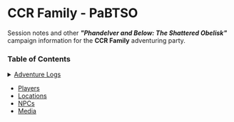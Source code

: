 # CCR Family - PaBTSO
Session notes and other _**"Phandelver and Below: The Shattered Obelisk"**_ campaign information for the **CCR Family** adventuring party.

### Table of Contents
<details>
<summary><a href="./adventure-log/">Adventure Logs</a></summary>

<details>
    <summary> - <a href="./adventure-log/chapter01/">Chapter 1</a></summary>
 ----> <a href="./adventure-log/chapter01/session01.md">Session #01: <em>The Adventure Begins... Goblin Ambush!</em></a><br />
 ----> <a href="./adventure-log/chapter01/session02.md">Session #02: <em>Storming the Cragmaw Hideout</em></a><br />
</details>
<details>
    <summary> - <a href="./adventure-log/chapter02/">Chapter 2</a></summary>
</details>
<details>
    <summary> - <a href="./adventure-log/chapter03/">Chapter 3</a></summary>
</details>
<details>
    <summary> - <a href="./adventure-log/chapter04/">Chapter 4</a></summary>
</details>
<details>
    <summary> - <a href="./adventure-log/chapter05/">Chapter 5</a></summary>
</details>
<details>
    <summary> - <a href="./adventure-log/chapter06/">Chapter 6</a></summary>
</details>
<details>
    <summary> - <a href="./adventure-log/chapter07/">Chapter 7</a></summary>
</details>
<details>
    <summary> - <a href="./adventure-log/chapter08/">Chapter 8</a></summary>
</details>

<!-- - [Chapter 1](./adventure-log/chapter01/)<br />
- [Chapter 2](./adventure-log/chapter02/)<br />
- [Chapter 3](./adventure-log/chapter03/)<br />
- [Chapter 4](./adventure-log/chapter04/)<br />
- [Chapter 5](./adventure-log/chapter05/)<br />
- [Chapter 6](./adventure-log/chapter06/)<br />
- [Chapter 7](./adventure-log/chapter07/)<br />
- [Chapter 8](./adventure-log/chapter08/)<br /> -->
</details>

- [Players](./players/)<br />
- [Locations](./locations/)<br />
- [NPCs](./npcs/)<br />
- [Media](./media/)<br />
